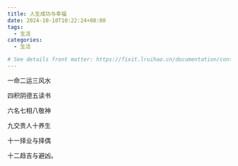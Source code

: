 ```yaml
---
title: 人生成功与幸福
date: 2024-10-10T10:22:24+08:00
tags:
  - 生活
categories:
  - 生活

# See details front matter: https://fixit.lruihao.cn/documentation/content-management/introduction/#front-matter
---
```




一命二运三风水

四积阴德五读书

六名七相八敬神

九交贵人十养生

十一择业与择偶

十二趋吉与避凶。
